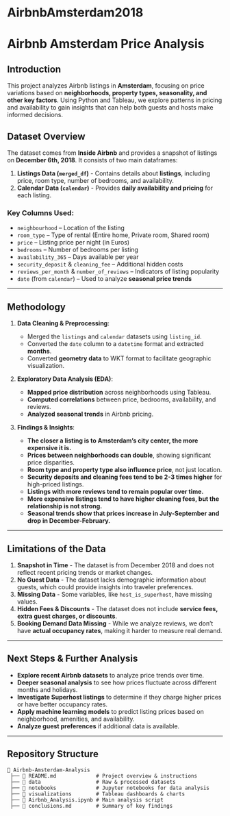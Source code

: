 # AirbnbAmsterdam2018

# **Airbnb Amsterdam Price Analysis**

## **Introduction**
This project analyzes Airbnb listings in **Amsterdam**, focusing on price variations based on **neighborhoods, property types, seasonality, and other key factors**. Using Python and Tableau, we explore patterns in pricing and availability to gain insights that can help both guests and hosts make informed decisions.

## **Dataset Overview**
The dataset comes from **Inside Airbnb** and provides a snapshot of listings on **December 6th, 2018**. It consists of two main dataframes:

1. **Listings Data (`merged_df`)** - Contains details about **listings**, including price, room type, number of bedrooms, and availability.
2. **Calendar Data (`calendar`)** - Provides **daily availability and pricing** for each listing.

### **Key Columns Used:**
- `neighbourhood` – Location of the listing
- `room_type` – Type of rental (Entire home, Private room, Shared room)
- `price` – Listing price per night (in Euros)
- `bedrooms` – Number of bedrooms per listing
- `availability_365` – Days available per year
- `security_deposit` & `cleaning_fee` – Additional hidden costs
- `reviews_per_month` & `number_of_reviews` – Indicators of listing popularity
- `date` (from `calendar`) – Used to analyze **seasonal price trends**

---

## **Methodology**
1. **Data Cleaning & Preprocessing**:
   - Merged the `listings` and `calendar` datasets using `listing_id`.
   - Converted the `date` column to a `datetime` format and extracted **months**.
   - Converted **geometry data** to WKT format to facilitate geographic visualization.

2. **Exploratory Data Analysis (EDA)**:
   - **Mapped price distribution** across neighborhoods using Tableau.
   - **Computed correlations** between price, bedrooms, availability, and reviews.
   - **Analyzed seasonal trends** in Airbnb pricing.

3. **Findings & Insights**:
   - **The closer a listing is to Amsterdam’s city center, the more expensive it is.**
   - **Prices between neighborhoods can double**, showing significant price disparities.
   - **Room type and property type also influence price**, not just location.
   - **Security deposits and cleaning fees tend to be 2-3 times higher** for high-priced listings.
   - **Listings with more reviews tend to remain popular over time.**
   - **More expensive listings tend to have higher cleaning fees, but the relationship is not strong.**
   - **Seasonal trends show that prices increase in July-September and drop in December-February.**

---

## **Limitations of the Data**
1. **Snapshot in Time** - The dataset is from December 2018 and does not reflect recent pricing trends or market changes.
2. **No Guest Data** - The dataset lacks demographic information about guests, which could provide insights into traveler preferences.
3. **Missing Data** - Some variables, like `host_is_superhost`, have missing values.
4. **Hidden Fees & Discounts** - The dataset does not include **service fees, extra guest charges, or discounts**.
5. **Booking Demand Data Missing** - While we analyze reviews, we don’t have **actual occupancy rates**, making it harder to measure real demand.

---

## **Next Steps & Further Analysis**
- **Explore recent Airbnb datasets** to analyze price trends over time.
- **Deeper seasonal analysis** to see how prices fluctuate across different months and holidays.
- **Investigate Superhost listings** to determine if they charge higher prices or have better occupancy rates.
- **Apply machine learning models** to predict listing prices based on neighborhood, amenities, and availability.
- **Analyze guest preferences** if additional data is available.

---

## **Repository Structure**
```
📂 Airbnb-Amsterdam-Analysis
 ├── 📄 README.md             # Project overview & instructions
 ├── 📂 data                  # Raw & processed datasets
 ├── 📂 notebooks             # Jupyter notebooks for data analysis
 ├── 📂 visualizations        # Tableau dashboards & charts
 ├── 📄 Airbnb_Analysis.ipynb # Main analysis script
 ├── 📄 conclusions.md        # Summary of key findings
```

